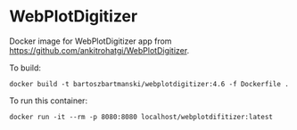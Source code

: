 
# WebPlotDigitizer

Docker image for WebPlotDigitizer app from <https://github.com/ankitrohatgi/WebPlotDigitizer>.

To build:
```
docker build -t bartoszbartmanski/webplotdigitizer:4.6 -f Dockerfile .
```

To run this container:
```
docker run -it --rm -p 8080:8080 localhost/webplotdifitizer:latest
```
